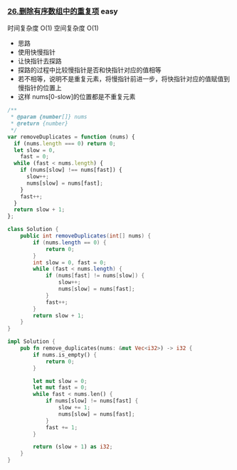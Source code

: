 ### [26.删除有序数组中的重复项](https://leetcode.cn/problems/remove-duplicates-from-sorted-array/) <Badge type="success">easy</Badge>

时间复杂度 O(1)
空间复杂度 O(1)

- 思路
- 使用快慢指针
- 让快指针去探路
- 探路的过程中比较慢指针是否和快指针对应的值相等
- 若不相等，说明不是重复元素，将慢指针前进一步，将快指针对应的值赋值到慢指针的位置上
- 这样 nums[0-slow]的位置都是不重复元素

<Tabs>
  <TabItem value="javascript" label="javascript">

```js
/**
 * @param {number[]} nums
 * @return {number}
 */
var removeDuplicates = function (nums) {
  if (nums.length === 0) return 0;
  let slow = 0,
    fast = 0;
  while (fast < nums.length) {
    if (nums[slow] !== nums[fast]) {
      slow++;
      nums[slow] = nums[fast];
    }
    fast++;
  }
  return slow + 1;
};
```

  </TabItem>

  <TabItem value="java" label="java">

```java
class Solution {
    public int removeDuplicates(int[] nums) {
        if (nums.length == 0) {
            return 0;
        }
        int slow = 0, fast = 0;
        while (fast < nums.length) {
            if (nums[fast] != nums[slow]) {
                slow++;
                nums[slow] = nums[fast];
            }
            fast++;
        }
        return slow + 1;
    }
}
```

  </TabItem>

  <TabItem value="rust" label="rust">

```rust
impl Solution {
    pub fn remove_duplicates(nums: &mut Vec<i32>) -> i32 {
        if nums.is_empty() {
            return 0;
        }

        let mut slow = 0;
        let mut fast = 0;
        while fast < nums.len() {
            if nums[slow] != nums[fast] {
                slow += 1;
                nums[slow] = nums[fast];
            }
            fast += 1;
        }

        return (slow + 1) as i32;
    }
}
```

  </TabItem>
</Tabs>
